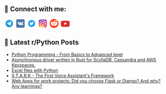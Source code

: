## 🔎 Connect with me:
[<img src="https://github.com/bullbesh/bullbesh/blob/main/images/Telegram.png" width="32" height="32" />](https://t.me/bullbesh)
[<img src="https://github.com/bullbesh/bullbesh/blob/main/images/VK.png" width="32" height="32" />](https://vk.com/bullbesh)
[<img src="https://github.com/bullbesh/bullbesh/blob/main/images/Twitter.png" width="32" height="32" />](https://twitter.com/bullbesh1)
[<img src="https://github.com/bullbesh/bullbesh/blob/main/images/Instagram.png" width="32" height="32" />](https://www.instagram.com/bullbesh)
[<img src="https://github.com/bullbesh/bullbesh/blob/main/images/Reddit.png" width="32" height="32" />](https://www.reddit.com/user/bullbesh)
[<img src="https://github.com/bullbesh/bullbesh/blob/main/images/YouTube.png" width="32" height="32" />](https://www.youtube.com/channel/UCtfjRs6uzgq5mfm8S06WTcg)

## 📕 Latest r/Python Posts
<!-- BLOG-POST-LIST:START -->
- [Python Programming - From Basics to Advanced level](https://www.reddit.com/r/Python/comments/16nhu7a/python_programming_from_basics_to_advanced_level/)
- [Asynchronous driver written in Rust for ScyllaDB, Cassandra and AWS Keyspaces.](https://www.reddit.com/r/Python/comments/16nh6i6/asynchronous_driver_written_in_rust_for_scylladb/)
- [Excel files with Python](https://www.reddit.com/r/Python/comments/16ngokm/excel_files_with_python/)
- [S.T.A.R.K - The First Voice Assistant&#39;s Framework](https://www.reddit.com/r/Python/comments/16ngdl2/stark_the_first_voice_assistants_framework/)
- [Web Apps for work projects: Did you choose Flask or Django? And why? Any learnings?](https://www.reddit.com/r/Python/comments/16nfteh/web_apps_for_work_projects_did_you_choose_flask/)
<!-- BLOG-POST-LIST:END -->
